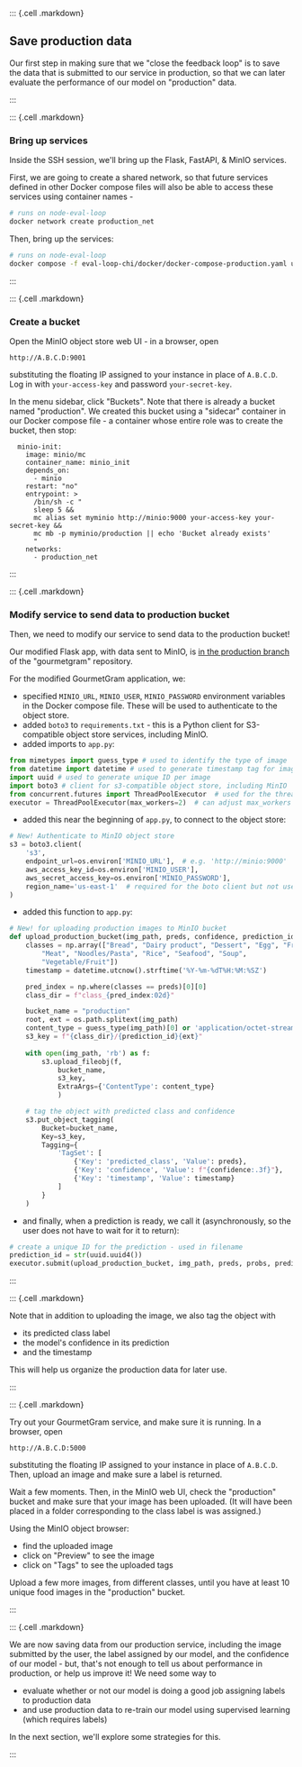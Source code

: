 

::: {.cell .markdown}

## Save production data

Our first step in making sure that we "close the feedback loop" is to save the data that is submitted to our service in production, so that we can later evaluate the performance of our model on "production" data.


:::

::: {.cell .markdown}

### Bring up services

Inside the SSH session, we'll bring up the Flask, FastAPI, & MinIO services. 

First, we are going to create a shared network, so that future services defined in other Docker compose files will also be able to access these services using container names - 


```bash
# runs on node-eval-loop
docker network create production_net
```

Then, bring up the services:

```bash
# runs on node-eval-loop
docker compose -f eval-loop-chi/docker/docker-compose-production.yaml up -d
```

:::


::: {.cell .markdown}

### Create a bucket


Open the MinIO object store web UI -  in a browser, open

```
http://A.B.C.D:9001
```

substituting the floating IP assigned to your instance in place of `A.B.C.D`. Log in with `your-access-key` and password `your-secret-key`.

In the menu sidebar, click "Buckets". Note that there is already a bucket named "production". We created this bucket using a "sidecar" container in our Docker compose file - a container whose entire role was to create the bucket, then stop:

```
  minio-init:
    image: minio/mc
    container_name: minio_init
    depends_on:
      - minio
    restart: "no"
    entrypoint: >
      /bin/sh -c "
      sleep 5 &&
      mc alias set myminio http://minio:9000 your-access-key your-secret-key &&
      mc mb -p myminio/production || echo 'Bucket already exists'
      "
    networks:
      - production_net
```

:::

::: {.cell .markdown}

### Modify service to send data to production bucket

Then, we need to modify our service to send data to the production bucket!

Our modified Flask app, with data sent to MinIO, is [in the production branch](https://github.com/teaching-on-testbeds/gourmetgram/tree/production) of the "gourmetgram" repository. 

For the modified GourmetGram application, we:

* specified `MINIO_URL`, `MINIO_USER`, `MINIO_PASSWORD` environment variables in the Docker compose file. These will be used to authenticate to the object store.
* added `boto3` to `requirements.txt` - this is a Python client for S3-compatible object store services, including MinIO.
* added imports to `app.py`:

```python
from mimetypes import guess_type # used to identify the type of image
from datetime import datetime # used to generate timestamp tag for image
import uuid # used to generate unique ID per image
import boto3 # client for s3-compatible object store, including MinIO
from concurrent.futures import ThreadPoolExecutor  # used for the thread pool that will upload images to MinIO
executor = ThreadPoolExecutor(max_workers=2)  # can adjust max_workers as needed
```

* added this near the beginning of `app.py`, to connect to the object store:

```python
# New! Authenticate to MinIO object store
s3 = boto3.client(
    's3',
    endpoint_url=os.environ['MINIO_URL'],  # e.g. 'http://minio:9000'
    aws_access_key_id=os.environ['MINIO_USER'],
    aws_secret_access_key=os.environ['MINIO_PASSWORD'],
    region_name='us-east-1'  # required for the boto client but not used by MinIO
)
```

* added this function to `app.py`:

```python
# New! for uploading production images to MinIO bucket
def upload_production_bucket(img_path, preds, confidence, prediction_id):
    classes = np.array(["Bread", "Dairy product", "Dessert", "Egg", "Fried food",
	    "Meat", "Noodles/Pasta", "Rice", "Seafood", "Soup",
	    "Vegetable/Fruit"])
    timestamp = datetime.utcnow().strftime('%Y-%m-%dT%H:%M:%SZ')

    pred_index = np.where(classes == preds)[0][0]
    class_dir = f"class_{pred_index:02d}"

    bucket_name = "production"
    root, ext = os.path.splitext(img_path)
    content_type = guess_type(img_path)[0] or 'application/octet-stream'
    s3_key = f"{class_dir}/{prediction_id}{ext}"
    
    with open(img_path, 'rb') as f:
        s3.upload_fileobj(f, 
            bucket_name, 
            s3_key, 
            ExtraArgs={'ContentType': content_type}
            )

    # tag the object with predicted class and confidence
    s3.put_object_tagging(
        Bucket=bucket_name,
        Key=s3_key,
        Tagging={
            'TagSet': [
                {'Key': 'predicted_class', 'Value': preds},
                {'Key': 'confidence', 'Value': f"{confidence:.3f}"},
                {'Key': 'timestamp', 'Value': timestamp}
            ]
        }
    )
```

* and finally, when a prediction is ready, we call it (asynchronously, so the user does not have to wait for it to return):

```python
# create a unique ID for the prediction - used in filename    
prediction_id = str(uuid.uuid4())
executor.submit(upload_production_bucket, img_path, preds, probs, prediction_id)
```

:::

::: {.cell .markdown}

Note that in addition to uploading the image, we also tag the object with

* its predicted class label 
* the model's confidence in its prediction
* and the timestamp

This will help us organize the production data for later use.

:::

::: {.cell .markdown}


Try out your GourmetGram service, and make sure it is running. In a browser, open

```
http://A.B.C.D:5000
```

substituting the floating IP assigned to your instance in place of `A.B.C.D`. Then, upload an image and make sure a label is returned.

Wait a few moments. Then, in the MinIO web UI, check the "production" bucket and make sure that your image has been uploaded. (It will have been placed in a folder corresponding to the class label is was assigned.)

Using the MinIO object browser:

* find the uploaded image
* click on "Preview" to see the image
* click on "Tags" to see the uploaded tags

Upload a few more images, from different classes, until you have at least 10 unique food images in the "production" bucket.


:::



::: {.cell .markdown}

We are now saving data from our production service, including the image submitted by the user, the label assigned by our model, and the confidence of our model - but, that's not enough to tell us about performance in production, or help us improve it! We need some way to 

* evaluate whether or not our model is doing a good job assigning labels to production data
* and use production data to re-train our model using supervised learning (which requires labels)

In the next section, we'll explore some strategies for this.

:::
